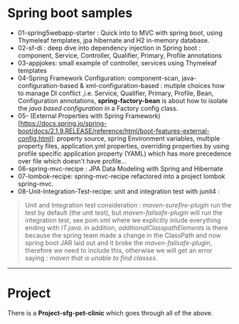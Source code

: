 # Spring boot samples 
- 01-spring5webapp-starter : Quick into to MVC with spring boot, using Thymeleaf templates, jpa hibernate and H2 in-memory database.
- 02-sf-di : deep dive into dependency injection in Spring boot : component, Service, Controller, Qualifier, Primary, Profile annotations
- 03-appjokes: small example of controller, services using Thymeleaf templates
- 04-Spring Framework Configuration: component-scan,  java-configuration-based & xml-configuration-based : mutiple choices how to manage DI conflict ,i.e. Service, Qualifier, Primary, Profile, Bean, Configuration annotations, **spring-factory-bean** is about how to isolate the *java based configuration* in a Factory config class. 
- 05- (External Properties with Spring Framework)[https://docs.spring.io/spring-boot/docs/2.1.9.RELEASE/reference/html/boot-features-external-config.html]: property source, spring Environment variables, multiple property files, application.yml properties, overriding properties by using profile specific application property (YAML) which has more precedence over file which doesn't have profile...
- 06-spring-mvc-recipe : JPA Data Modeling with Spring and Hibernate
- 07-lombok-recipe: spring-mvc-recipe refactored into a project lombok spring-mvc.
- 08-Unit-Integration-Test-recipe: unit and integration test with junit4 : 
> Unit and Integration test consideration : *maven-surefire-plugin* run the test by default (the unit test), but *maven-failsafe-plugin* will run the integration test, see pom.xml where we explicitly inlude everything ending with *IT.java*. in addition, *additionalClasspathElements* is there because the spring team made a change in the ClassPath and now spring boot JAR laid out and it broke the *maven-failsafe-plugin*, therefore we need to include this, otherwise we will get an error saying : *maven  that is unable to find classes*.   



------------------
# Project
There is a **Project-sfg-pet-clinic** which goes through all of the above.